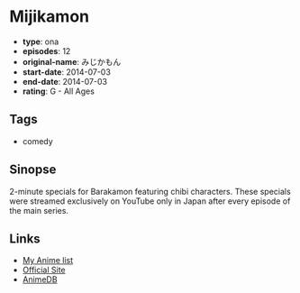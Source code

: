 # Mijikamon

-   **type**: ona
-   **episodes**: 12
-   **original-name**: みじかもん
-   **start-date**: 2014-07-03
-   **end-date**: 2014-07-03
-   **rating**: G - All Ages

## Tags

-   comedy

## Sinopse

2-minute specials for Barakamon featuring chibi characters. These specials were streamed exclusively on YouTube only in Japan after every episode of the main series.

## Links

-   [My Anime list](https://myanimelist.net/anime/25045/Mijikamon)
-   [Official Site](http://www.barakamon.jp/mijikamon/index.html)
-   [AnimeDB](http://anidb.info/perl-bin/animedb.pl?show=anime&aid=10111)

